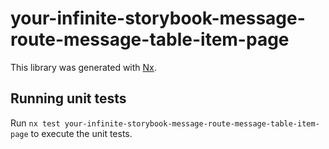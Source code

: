 # your-infinite-storybook-message-route-message-table-item-page

This library was generated with [Nx](https://nx.dev).

## Running unit tests

Run `nx test your-infinite-storybook-message-route-message-table-item-page` to execute the unit tests.
